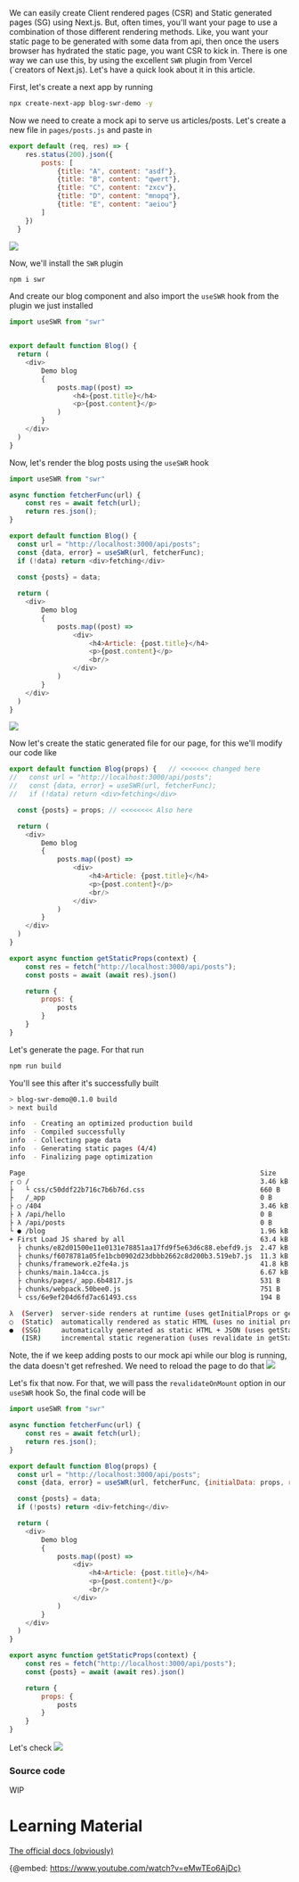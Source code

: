 We can easily create Client rendered pages (CSR) and Static generated pages (SG) using Next.js. But, often times, you'll want your page to use a combination of those different rendering methods. Like, you want your static page to be generated with some data from api, then once the users browser has hydrated the static page, you want CSR to kick in. There is one way we can use this, by using the excellent `SWR` plugin from Vercel (`creators of Next.js). Let's have a quick look about it in this article.


First, let's create a next app by running

```sh
npx create-next-app blog-swr-demo -y
```

Now we need to create a mock api to serve us articles/posts.
Let's create a new file in `pages/posts.js` and paste in

```js
export default (req, res) => {
    res.status(200).json({ 
        posts: [
            {title: "A", content: "asdf"},
            {title: "B", content: "qwert"},
            {title: "C", content: "zxcv"},
            {title: "D", content: "mnopq"},
            {title: "E", content: "aeiou"}
        ]
    })
  }
```

![](https://images.viblo.asia/c0f50360-4791-4cb6-9628-c37c84ece701.png)



Now, we'll install the `SWR` plugin
```sh
npm i swr
```

And create our blog component and also import the `useSWR` hook from the plugin we just installed

```js
import useSWR from "swr"


export default function Blog() {
  return (
    <div>
        Demo blog
        {
            posts.map((post) =>
                <h4>{post.title}</h4>
                <p>{post.content}</p>
            )
        }
    </div>
  )
}
```

Now, let's render the blog posts using the `useSWR` hook

```js
import useSWR from "swr"

async function fetcherFunc(url) {
    const res = await fetch(url);
    return res.json();
}

export default function Blog() {
  const url = "http://localhost:3000/api/posts";
  const {data, error} = useSWR(url, fetcherFunc);
  if (!data) return <div>fetching</div>
  
  const {posts} = data;

  return (
    <div>
        Demo blog
        {
            posts.map((post) =>
                <div>
                    <h4>Article: {post.title}</h4>
                    <p>{post.content}</p>
                    <br/>
                </div>
            )
        }
    </div>
  )
}
```

![](https://images.viblo.asia/4fac454e-e684-4fe0-b06c-c48a411e988a.png)



Now let's create the static generated file for our page, for this we'll modify our code like

```js
export default function Blog(props) {   // <<<<<<< changed here
//   const url = "http://localhost:3000/api/posts";
//   const {data, error} = useSWR(url, fetcherFunc);
//   if (!data) return <div>fetching</div>

  const {posts} = props; // <<<<<<<< Also here

  return (
    <div>
        Demo blog
        {
            posts.map((post) =>
                <div>
                    <h4>Article: {post.title}</h4>
                    <p>{post.content}</p>
                    <br/>
                </div>
            )
        }
    </div>
  )
}

export async function getStaticProps(context) {
    const res = fetch("http://localhost:3000/api/posts");
    const posts = await (await res).json()

    return {
        props: {
            posts
        }
    }
}
```

Let's generate the page. For that run

```sh
npm run build
```
You'll see this after it's successfully built
```sh
> blog-swr-demo@0.1.0 build
> next build

info  - Creating an optimized production build  
info  - Compiled successfully
info  - Collecting page data  
info  - Generating static pages (4/4)
info  - Finalizing page optimization  

Page                                                           Size     First Load JS
┌ ○ /                                                          3.46 kB        66.9 kB
├   └ css/c50ddf22b716c7b6b76d.css                             660 B
├   /_app                                                      0 B            63.4 kB
├ ○ /404                                                       3.46 kB        66.9 kB
├ λ /api/hello                                                 0 B            63.4 kB
├ λ /api/posts                                                 0 B            63.4 kB
└ ● /blog                                                      1.96 kB        65.4 kB
+ First Load JS shared by all                                  63.4 kB
  ├ chunks/e82d01500e11e0131e78851aa17fd9f5e63d6c88.ebefd9.js  2.47 kB
  ├ chunks/f6078781a05fe1bcb0902d23dbbb2662c8d200b3.519eb7.js  11.3 kB
  ├ chunks/framework.e2fe4a.js                                 41.8 kB
  ├ chunks/main.1a4cca.js                                      6.67 kB
  ├ chunks/pages/_app.6b4817.js                                531 B
  ├ chunks/webpack.50bee0.js                                   751 B
  └ css/6e9ef204d6fd7ac61493.css                               194 B

λ  (Server)  server-side renders at runtime (uses getInitialProps or getServerSideProps)
○  (Static)  automatically rendered as static HTML (uses no initial props)
●  (SSG)     automatically generated as static HTML + JSON (uses getStaticProps)
   (ISR)     incremental static regeneration (uses revalidate in getStaticProps)
   ```
   
   Note, the if we keep adding posts to our mock api while our blog is running, the data doesn't get refreshed. We need to reload the page to do that
   ![](https://images.viblo.asia/a9fa8257-e45d-4ae0-9528-29b43a6eee47.gif)

Let's fix that now. For that, we will pass the `revalidateOnMount` option in our `useSWR` hook
So, the final code will be

```js
import useSWR from "swr"

async function fetcherFunc(url) {
    const res = await fetch(url);
    return res.json();
}

export default function Blog(props) {
  const url = "http://localhost:3000/api/posts";
  const {data, error} = useSWR(url, fetcherFunc, {initialData: props, revalidateOnMount: true });

  const {posts} = data;
  if (!posts) return <div>fetching</div>

  return (
    <div>
        Demo blog
        {
            posts.map((post) =>
                <div>
                    <h4>Article: {post.title}</h4>
                    <p>{post.content}</p>
                    <br/>
                </div>
            )
        }
    </div>
  )
}

export async function getStaticProps(context) {
    const res = fetch("http://localhost:3000/api/posts");
    const {posts} = await (await res).json()

    return {
        props: {
            posts
        }
    }
}
```

Let's check
![](https://images.viblo.asia/75257883-a197-4633-b559-65c48362c948.gif)

### Source code
WIP


# Learning Material

[The official docs (obviously)](https://swr.vercel.app/docs/with-nextjs)

{@embed: https://www.youtube.com/watch?v=eMwTEo6AjDc}